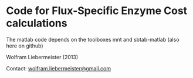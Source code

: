 Code for Flux-Specific Enzyme Cost calculations
===============================================

The matlab code depends on the toolboxes mnt and sbtab-matlab
(also here on github)

Wolfram Liebermeister (2013)

Contact: <wolfram.liebermeister@gmail.com>
